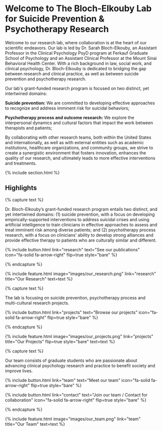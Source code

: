 ---
---

# Welcome to The Bloch-Elkouby Lab for Suicide Prevention & Psychotherapy Research

Welcome to our research lab, where collaboration is at the heart of our scientific endeavors. Our lab is led by Dr. Sarah Bloch-Elkouby, an Assistant Professor in the Clinical Psychology PsyD program at Ferkauf Graduate School of Psychology and an Assistant Clinical Professor at the Mount Sinai Behavioral Health Center. With a rich background in law, social work, and clinical psychology, Dr. Bloch-Elkouby is dedicated to bridging the gap between research and clinical practice, as well as between suicide prevention and psychotherapy research. 

Our lab's grant-funded research program is focused on two distinct, yet intertwined domains:

**Suicide prevention:** We are committed to developing effective approaches to recognize and address imminent risk for suicidal behaviors;

**Psychotherapy process and outcome research:** We explore the interpersonal dynamics and cultural factors that impact the work between therapists and patients; 

By collaborating with other research teams, both within the United States and internationally, as well as with external entities such as academic institutions, healthcare organizations, and community groups, we strive to create a synergistic environment that fosters innovation, enhances the quality of our research, and ultimately leads to more effective interventions and treatments.  



{% include section.html %}

## Highlights

{% capture text %}

Dr. Bloch-Elkouby’s grant-funded research program entails two distinct, and yet intertwined domains: (1) suicide prevention, with a focus on developing empirically-supported interventions to address suicidal crises and using artificial intelligence to train clinicians in effective approaches to assess and treat imminent risk among diverse patients; and (2) psychotherapy process research, with a focus on clinicians’ ability to develop strong alliances and provide  effective therapy to patients who are culturally similar and different.

{%
  include button.html
  link="research"
  text="See our publications"
  icon="fa-solid fa-arrow-right"
  flip=true
  style="bare"
%}

{% endcapture %}

{%
  include feature.html
  image="images/our_research.png"
  link="research"
  title="Our Research"
  text=text
%}

{% capture text %}

The lab is focusing on suicide prevention, psychotherapy process and multi-cultural research projects.

{%
  include button.html
  link="projects"
  text="Browse our projects"
  icon="fa-solid fa-arrow-right"
  flip=true
  style="bare"
%}

{% endcapture %}

{%
  include feature.html
  image="images/our_projects.png"
  link="projects"
  title="Our Projects"
  flip=true
  style="bare"
  text=text
%}

{% capture text %}

Our team consists of graduate students who are passionate about advancing clinical psychology research and practice to benefit society and improve lives.
<p>
{%
  include button.html
  link="team"
  text="Meet our team"
  icon="fa-solid fa-arrow-right"
  flip=true
  style="bare"
%}
</p>

<p>
{%
  include button.html
  link="contact"
  text="Join our team / Contact for collaboration"
  icon="fa-solid fa-arrow-right"
  flip=true
  style="bare"
%}
</p>

{% endcapture %}

{%
  include feature.html
  image="images/our_team.png"
  link="team"
  title="Our Team"
  text=text
%}
